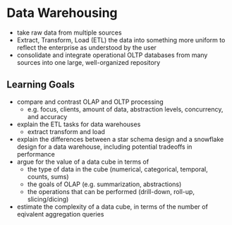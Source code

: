 # Data Warehousing
- take raw data from multiple sources
- Extract, Transform, Load (ETL) the data into something more uniform to reflect the enterprise as understood by the user
- consolidate and integrate operational OLTP databases from many sources into one large, well-organized repository
## Learning Goals
- compare and contrast OLAP and OLTP processing
	- e.g. focus, clients, amount of data, abstraction levels, concurrency, and accuracy
- explain the ETL tasks for data warehouses
	- extract transform and load
- explain the differences between a star schema design and a snowflake design for a data warehouse, including potential tradeoffs in performance
- argue for the value of a data cube in terms of
	- the type of data in the cube (numerical, categorical, temporal, counts, sums)
	- the goals of OLAP (e.g. summarization, abstractions)
	- the operations that can be performed (drill-down, roll-up, slicing/dicing)
- estimate the complexity of a data cube, in terms of the number of eqivalent aggregation queries